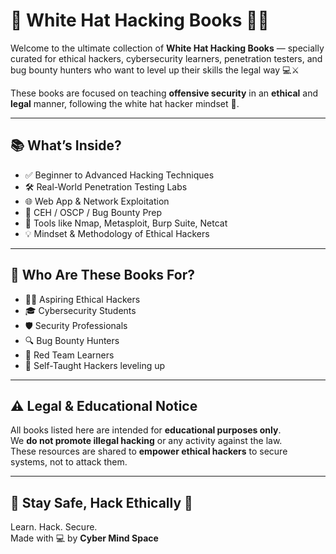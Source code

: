 # 📘 White Hat Hacking Books 🧠🔐

Welcome to the ultimate collection of **White Hat Hacking Books** — specially curated for ethical hackers, cybersecurity learners, penetration testers, and bug bounty hunters who want to level up their skills the legal way 💻⚔️

These books are focused on teaching **offensive security** in an **ethical** and **legal** manner, following the white hat hacker mindset 🤝.

---

## 📚 What’s Inside?

- ✅ Beginner to Advanced Hacking Techniques  
- 🛠️ Real-World Penetration Testing Labs  
- 🌐 Web App & Network Exploitation  
- 📖 CEH / OSCP / Bug Bounty Prep  
- 🚀 Tools like Nmap, Metasploit, Burp Suite, Netcat  
- 💡 Mindset & Methodology of Ethical Hackers  

---

## 📂 Who Are These Books For?

- 🧑‍💻 Aspiring Ethical Hackers  
- 🎓 Cybersecurity Students  
- 🛡️ Security Professionals  
- 🔍 Bug Bounty Hunters  
- 🤖 Red Team Learners  
- 🚀 Self-Taught Hackers leveling up

---

## ⚠️ Legal & Educational Notice

All books listed here are intended for **educational purposes only**.  
We **do not promote illegal hacking** or any activity against the law.  
These resources are shared to **empower ethical hackers** to secure systems, not to attack them.

---

## 🚀 Stay Safe, Hack Ethically 💙

Learn. Hack. Secure.  
Made with 💻 by **Cyber Mind Space**
